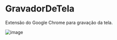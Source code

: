 # GravadorDeTela
Extensão do Google Chrome para gravação da tela.

![image](https://github.com/user-attachments/assets/32f1211e-85d6-4f81-9a89-aaf98d3f115a)
